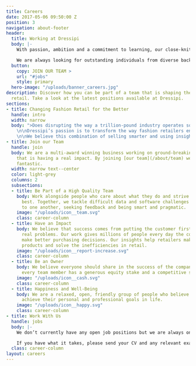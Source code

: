 ```yaml
---
title: Careers
date: 2017-05-06 09:50:00 Z
position: 3
navigation: about-footer
header:
  title: Working at Dressipi
  body: |-
    With passion, ambition and a commitment to learning, our close-knit team support, challenge and inspire each other every day.

    We are always looking for outstanding individuals from diverse backgrounds who want to be part of our fantastic team and help the fashion industry change
  button:
    copy: JOIN OUR TEAM >
    url: "#jobs"
    style: primary
  hero-image: "/uploads/banner_careers.jpg"
description: Discover how you can be part of a team that is shaping the future of
  retail. Take a look at the latest positions available at Dressipi.
sections:
- title: Changing Fashion Retail for the Better
  handle: intro
  width: narrow
  body: ">Does disrupting the way a trillion-pound industry operates sound like an exciting challenge?
    \n\nDressipi’s passion is to transform the way fashion retailers engage with their customers whilst helping create more efficient supply chains. Through leading machine learning and AI, we give retailers the tools they need to offer deeper, entirely personalised customer experiences and make data-driven buying and merchandising decisions.
    \n\nWe believe this combination of selling smarter and using insight to buy and market better gives retailers the profitability they need to invest in creating an even better future for themselves and their customers.\n\nBacked by a great group of investors, Dressipi is trusted to deliver real impact to the bottom line of some of the UK and Europe’s biggest retailers."
- title: Join our Team
  handle: join
  body: We are a multi-award winning business working on ground-breaking technology
    that is having a real impact. By joining [our team](/about/team) we can offer you something
    fantastic.
  width: narrow text--center
  color: light-grey
  columns: 2
  subsections:
  - title: Be Part of a High Quality Team
    body: Work alongside people who care about what they do and strive to do their
      best. Together, we tackle difficult data and software challenges by listening
      to one another, seeking feedback and being smart and pragmatic.
    image: "/uploads/icon__team.svg"
    class: career-column
  - title: Have an Impact
    body: We believe that success comes from putting the customer first and solving
      real problems. Our work gives millions of people every day the confidence to
      make better purchasing decisions. Our insights help retailers make better quality
      products and solve the inefficiencies in retail.
    image: "/uploads/icon__report-increase.svg"
    class: career-column
  - title: Be an Owner
    body: We believe everyone should share in the success of the company. That's why
      every team member has a generous equity stake and a competitive salary.
    image: "/uploads/icon__cash.svg"
    class: career-column
  - title: Happiness and Well-Being
    body: We are a relaxed, open, friendly group of people who believe everyone can
      achieve their personal and professional goals in life.
    image: "/uploads/icon__happy.svg"
    class: career-column
- title: Work With Us
  handle: jobs
  body: |-
    We don’t currently have any open job positions but we are always on the lookout for exceptional people who share our passion for helping the fashion industry change.

    If you have what it takes, please send your CV and any relevant examples of previous work (eg: websites, apps, Stack Overflow or GitHub profile) to [jobs@dressipi.com](mailto:jobs@dressipi.com).
  class: career-column
layout: careers
---
```


